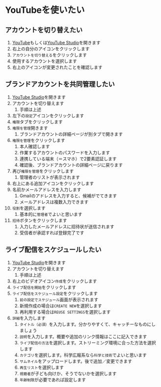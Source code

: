 # YouTubeを使いたい

## アカウントを切り替えたい

1. [YouTube](https://youtube.com)もしくは[YouTube Studio](https://studio.youtube.com)を開きます
2. 右上の自分のアイコンをクリックします
3. ``アカウントを切り替える``をクリックします
4. 使用するアカウントを選択します
5. 右上のアイコンが変更されたことを確認します

## ブランドアカウントを共同管理したい

1. [YouTube Studio](https://studio.youtube.com/)を開きます
2. アカウントを切り替えます
   1. 手順は上述
3. 左下の``設定``アイコンをクリックします
4. ``権限``タブをクリックします
5. ``権限を管理``開きます
   1. ブランドアカウントの詳細ページが別タブで開きます
6. ``権限を管理``をクリックします
   1. 本人確認します
   2. 作業するアカウントのパスワードを入力します
   3. 連携している端末（＝スマホ）で2要素認証します
   4. 確認後、ブランドアカウントの詳細ページに戻ります
7. 再び``権限を管理``をクリックします
   1. 管理者のリストが表示されます
8. 右上にある追加アイコンをクリックします
9. 名前かメールアドレスを入力します
   1.  Gmailのアドレスを入力すると、候補がでてきます
   2.  メールアドレスは複数入力できます
10. ``役割``を選択します
    1.  基本的に``管理者``でよいと思います
11. ``招待``ボタンをクリックします
    1.  入力したメールアドレスに招待状が送信されます
    2.  受信者が承認すれば登録完了です


## ライブ配信をスケジュールしたい

1. [YouTube Studio](https://studio.youtube.com/)を開きます
2. アカウントを切り替えます
   1. 手順は上述
3. 右上のビデオアイコン``作成``をクリックします
4. ``ライブ配信を開始``をクリックします
5. ``ライブ配信をスケジュール設定``をクリックします
   1. ``前の設定でスケジュール``画面が表示されます
   2. 新規作成の場合は``CREATE NEW``を選択します
   3. 再利用する場合は``REUSE SETTINGS``を選択します
6. ``詳細``を入力します
   1. ``タイトル（必須）``を入力します。分かりやすくて、キャッチーなものにしましょう
   2. ``説明``を入力します。概要や追加のリンク情報はここに記入できます
   3. ``ライブ配信の方法``を選択します。ストリーミング環境に合った方法を選択します
   4. ``カテゴリ``を選択します。科学広報系なら``科学と技術``でよいと思います
   5. ``サムネイル``をアップロードします。後で追加／変更できます
   6. ``再生リスト``を選択します
   7. ``視聴者``が子ども向けか、そうでないかを選択します
   8. ``年齢制限``が必要であれば設定します
